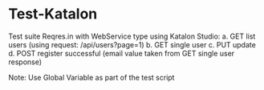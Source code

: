 # Test-Katalon

Test suite Reqres.in with WebService type using Katalon Studio:
a. GET list users (using request: /api/users?page=1)
b. GET single user
c. PUT update
d. POST register successful (email value taken from GET single user response)

Note: Use Global Variable as part of the test script